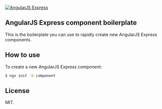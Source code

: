 [![AngularJS Express](http://i.imgur.com/nTj9QgN.png)](https://github.com/angular-express/angular-express)

## AngularJS Express component boilerplate

This is the boilerplate you can use to rapidly create new AngularJS Express components.

## How to use

To create a new AngularJS Express component:

```bash
$ ngx init -b component
```

## License

MIT.